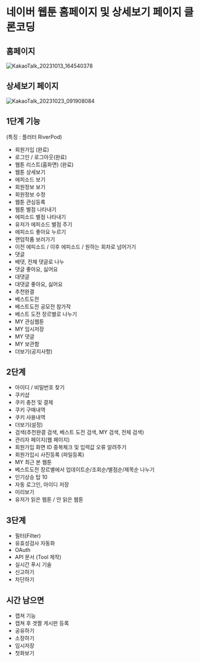 # 네이버 웹툰 홈페이지 및 상세보기 페이지 클론코딩

## 홈페이지

![KakaoTalk_20231013_164540378](https://github.com/Merhong/toy-front/assets/78343061/fbb6813f-84a7-42a0-811a-86e925785d12)

## 상세보기 페이지

![KakaoTalk_20231023_091908084](https://github.com/Merhong/toy-front/assets/78343061/01cf3707-c296-4eab-81f5-749e0aede679)

## 1단계 기능

(특징 : 플러터 RiverPod)

- 회원가입 (완료)
- 로그인 / 로그아웃(완료)
- 웹툰 리스트(홈화면) (완료)
- 웹툰 상세보기
- 에피소드 보기
- 회원정보 보기
- 회원정보 수정
- 웹툰 관심등록
- 웹툰 별점 나타내기
- 에피소드 별점 나타내기
- 유저가 에피소드 별점 주기
- 에피소드 좋아요 누르기
- 랜덤작품 보러가기
- 이전 에피소드 / 이후 에피소드 / 원하는 회차로 넘어가기
- 댓글
- 베댓, 전체 댓글로 나누
- 댓글 좋아요, 싫어요
- 대댓글
- 대댓글 좋아요, 싫어요
- 추천완결
- 베스트도전
- 베스트도전 공모전 참가작
- 베스트 도전 장르별로 나누기
- MY 관심웹툰
- MY 임시저장
- MY 댓글
- MY 보관함
- 더보기(공지사항)

## 2단계

- 아이디 / 비밀번호 찾기
- 쿠키샵
- 쿠키 충전 및 결제
- 쿠키 구매내역
- 쿠키 사용내역
- 더보기(설정)
- 검색(추천완결 검색, 베스트 도전 검색, MY 검색, 전체 검색)
- 관리자 페이지(웹 페이지)
- 회원가입 화면 ID 중복체크 및 입력값 오류 알려주기
- 회원가입시 사진등록 (파일등록)
- MY 최근 본 웹툰
- 베스트도전 장르별에서 업데이트순/조회순/별점순/제목순 나누기
- 인기상승 탑 10
- 자동 로그인, 아이디 저장 
- 미리보기
- 유저가 읽은 웹툰 / 안 읽은 웹툰
## 3단계
- 필터(Filter)
- 유효성검사 자동화
- OAuth
- API 문서 (Tool 제작)
- 실시간 푸시 기술
- 신고하기
- 차단하기
## 시간 남으면
- 캡쳐 기능
- 캡쳐 후 겟짤 게시판 등록
- 공유하기
- 소장하기
- 임시저장
- 첫화보기
